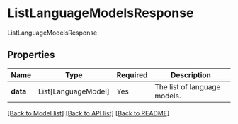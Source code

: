 # ListLanguageModelsResponse

ListLanguageModelsResponse

## Properties
| Name | Type | Required | Description |
| ------------ | ------------- | ------------- | ------------- |
**data** | List[LanguageModel] | Yes | The list of language models. |


[[Back to Model list]](../../../README.md#models-v1-link) [[Back to API list]](../../README.md#documentation-for-api-endpoints) [[Back to README]](../../README.md)
